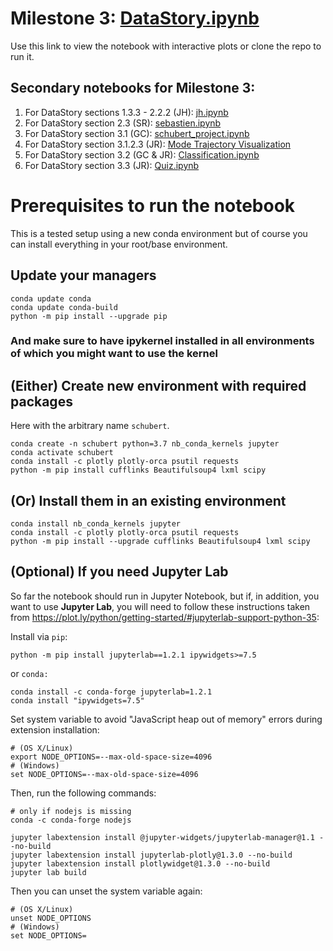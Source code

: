 # Milestone 3: [DataStory.ipynb](https://nbviewer.jupyter.org/github/DCMLab/schubert_dances/blob/ada-project/DataStory.ipynb)
Use this link to view the notebook with interactive plots or clone the repo to run it.

## Secondary notebooks for Milestone 3:
1. For DataStory sections 1.3.3 - 2.2.2 (JH): [jh.ipynb](https://nbviewer.jupyter.org/github/DCMLab/schubert_dances/blob/master/jh.ipynb?flush_cache=true)
1. For DataStory section 2.3 (SR): [sebastien.ipynb](https://nbviewer.jupyter.org/github/DCMLab/schubert_dances/blob/master/sebastien.ipynb?flush_cache=true)
1. For DataStory section 3.1 (GC): [schubert_project.ipynb](https://nbviewer.jupyter.org/github/DCMLab/schubert_dances/blob/master/schubert_project.ipynb?flush_cache=true)
1. For DataStory section 3.1.2.3 (JR): [Mode Trajectory Visualization](https://nbviewer.jupyter.org/github/DCMLab/schubert_dances/blob/master/Mode%20Trajectory%20Visualization.ipynb?flush_cache=true)
1. For DataStory section 3.2 (GC & JR): [Classification.ipynb](https://nbviewer.jupyter.org/github/DCMLab/schubert_dances/blob/master/Classification.ipynb?flush_cache=true)
1. For DataStory section 3.3 (JR): [Quiz.ipynb](https://nbviewer.jupyter.org/github/DCMLab/schubert_dances/blob/master/Quiz.ipynb?flush_cache=true)
 

# Prerequisites to run the notebook
This is a tested setup using a new conda environment but of course you can install everything in your root/base environment.

## Update your managers

    conda update conda
    conda update conda-build
    python -m pip install --upgrade pip
    
### And make sure to have ipykernel installed in all environments of which you might want to use the kernel
    
## (Either) Create new environment with required packages
Here with the arbitrary name `schubert`.

    conda create -n schubert python=3.7 nb_conda_kernels jupyter
    conda activate schubert
    conda install -c plotly plotly-orca psutil requests
    python -m pip install cufflinks Beautifulsoup4 lxml scipy
    
## (Or) Install them in an existing environment
    conda install nb_conda_kernels jupyter
    conda install -c plotly plotly-orca psutil requests
    python -m pip install --upgrade cufflinks Beautifulsoup4 lxml scipy
    
## (Optional) If you need Jupyter Lab

So far the notebook should run in Jupyter Notebook, but if, in addition, you want to use **Jupyter Lab**, you will need to follow these instructions taken from https://plot.ly/python/getting-started/#jupyterlab-support-python-35:

Install via `pip`:

    python -m pip install jupyterlab==1.2.1 ipywidgets>=7.5
    
or `conda:`

    conda install -c conda-forge jupyterlab=1.2.1
    conda install "ipywidgets=7.5"
    
Set system variable to avoid "JavaScript heap out of memory" errors during extension installation:

    # (OS X/Linux)
    export NODE_OPTIONS=--max-old-space-size=4096
    # (Windows)
    set NODE_OPTIONS=--max-old-space-size=4096

Then, run the following commands:

    # only if nodejs is missing
    conda -c conda-forge nodejs
    
    jupyter labextension install @jupyter-widgets/jupyterlab-manager@1.1 --no-build
    jupyter labextension install jupyterlab-plotly@1.3.0 --no-build
    jupyter labextension install plotlywidget@1.3.0 --no-build
    jupyter lab build

Then you can unset the system variable again:

    # (OS X/Linux)
    unset NODE_OPTIONS
    # (Windows)
    set NODE_OPTIONS=


